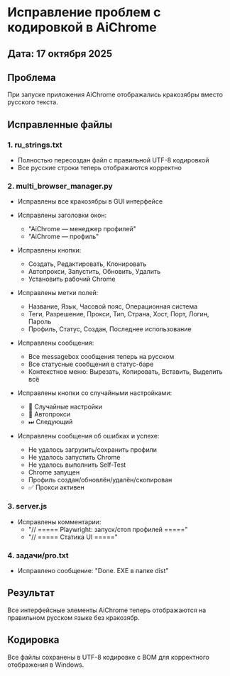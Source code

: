 # Исправление проблем с кодировкой в AiChrome

## Дата: 17 октября 2025

## Проблема
При запуске приложения AiChrome отображались кракозябры вместо русского текста.

## Исправленные файлы

### 1. **ru_strings.txt**
   - Полностью пересоздан файл с правильной UTF-8 кодировкой
   - Все русские строки теперь отображаются корректно

### 2. **multi_browser_manager.py**
   - Исправлены все кракозябры в GUI интерфейсе
   - Исправлены заголовки окон:
     - "AiChrome — менеджер профилей"
     - "AiChrome — профиль"
   
   - Исправлены кнопки:
     - Создать, Редактировать, Клонировать
     - Автопрокси, Запустить, Обновить, Удалить
     - Установить рабочий Chrome
   
   - Исправлены метки полей:
     - Название, Язык, Часовой пояс, Операционная система
     - Теги, Разрешение, Прокси, Тип, Страна, Хост, Порт, Логин, Пароль
     - Профиль, Статус, Создан, Последнее использование
   
   - Исправлены сообщения:
     - Все messagebox сообщения теперь на русском
     - Все статусные сообщения в статус-баре
     - Контекстное меню: Вырезать, Копировать, Вставить, Выделить всё
   
   - Исправлены кнопки со случайными настройками:
     - 🎲 Случайные настройки
     - 🔧 Автопрокси
     - ⏭ Следующий
   
   - Исправлены сообщения об ошибках и успехе:
     - Не удалось загрузить/сохранить профили
     - Не удалось запустить Chrome
     - Не удалось выполнить Self-Test
     - Chrome запущен
     - Профиль создан/обновлён/удалён/скопирован
     - ✅ Прокси активен

### 3. **server.js**
   - Исправлены комментарии:
     - "// ===== Playwright: запуск/стоп профилей ====="
     - "// ===== Статика UI ====="

### 4. **задачи/pro.txt**
   - Исправлено сообщение: "Done. EXE в папке dist\"

## Результат
Все интерфейсные элементы AiChrome теперь отображаются на правильном русском языке без кракозябр.

## Кодировка
Все файлы сохранены в UTF-8 кодировке с BOM для корректного отображения в Windows.

